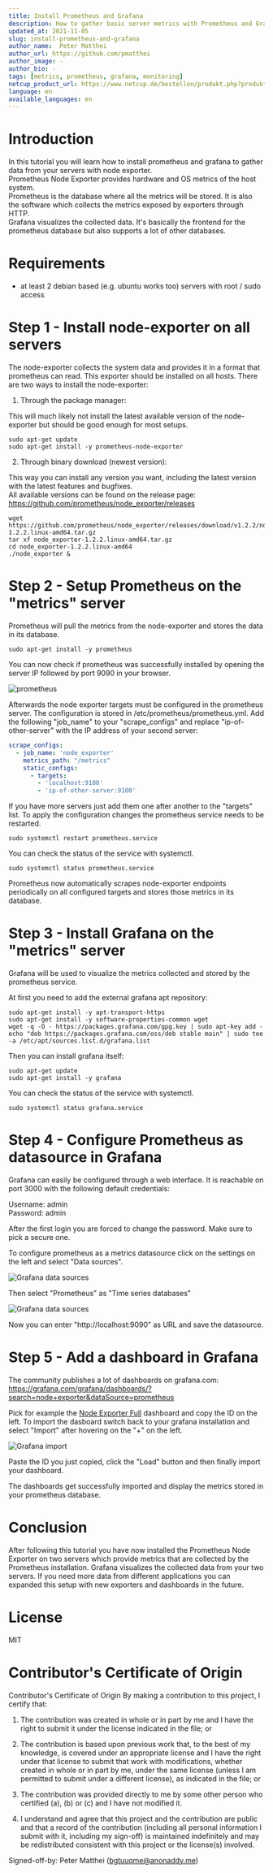 ```yaml
---
title: Install Prometheus and Grafana
description: How to gather basic server metrics with Prometheus and Grafana
updated_at: 2021-11-05
slug: install-prometheus-and-grafana
author_name:  Peter Matthei
author_url: https://github.com/pmatthei
author_image: -
author_bio: -
tags: [metrics, prometheus, grafana, monitoring]
netcup_product_url: https://www.netcup.de/bestellen/produkt.php?produkt=2000
language: en
available_languages: en
---
```


# Introduction
In this tutorial you will learn how to install prometheus and grafana to gather data from your servers with node exporter.  
Prometheus Node Exporter provides hardware and OS metrics of the host system.  
Prometheus is the database where all the metrics will be stored. It is also the software which collects the metrics exposed by exporters through HTTP.  
Grafana visualizes the collected data. It's basically the frontend for the prometheus database but also supports a lot of other databases.

# Requirements
- at least 2 debian based (e.g. ubuntu works too) servers with root / sudo access

# Step 1 - Install node-exporter on all servers

The node-exporter collects the system data and provides it in a format that prometheus can read. This exporter should be installed on all hosts. There are two ways to install the node-exporter:

1. Through the package manager:

This will much likely not install the latest available version of the node-exporter but should be good enough for most setups.

```
sudo apt-get update
sudo apt-get install -y prometheus-node-exporter
```

2. Through binary download (newest version):

This way you can install any version you want, including the latest version with the latest features and bugfixes.  
All available versions can be found on the release page: https://github.com/prometheus/node_exporter/releases

```console
wget https://github.com/prometheus/node_exporter/releases/download/v1.2.2/node_exporter-1.2.2.linux-amd64.tar.gz
tar xf node_exporter-1.2.2.linux-amd64.tar.gz
cd node_exporter-1.2.2.linux-amd64
./node_exporter &
```

# Step 2 - Setup Prometheus on the "metrics" server

Prometheus will pull the metrics from the node-exporter and stores the data in its database.

```
sudo apt-get install -y prometheus
```

You can now check if prometheus was successfully installed by opening the server IP followed by port 9090 in your browser.

![prometheus](images/prometheus.png)


Afterwards the node exporter targets must be configured in the prometheus server. The configuration is stored in /etc/prometheus/prometheus.yml.
Add the following "job_name" to your "scrape_configs" and replace "ip-of-other-server" with the IP address of your second server:

```yml
scrape_configs:
  - job_name: 'node_exporter'
    metrics_path: "/metrics"
    static_configs:
      - targets:
        - 'localhost:9100'
        - 'ip-of-other-server:9100'
```

If you have more servers just add them one after another to the "targets" list.
To apply the configuration changes the prometheus service needs to be restarted.

```
sudo systemctl restart prometheus.service
```

You can check the status of the service with systemctl.

```
sudo systemctl status prometheus.service
```

Prometheus now automatically scrapes node-exporter endpoints periodically on all configured targets and stores those metrics in its database.

# Step 3 - Install Grafana on the "metrics" server

Grafana will be used to visualize the metrics collected and stored by the prometheus service.

At first you need to add the external grafana apt repository:

```
sudo apt-get install -y apt-transport-https
sudo apt-get install -y software-properties-common wget
wget -q -O - https://packages.grafana.com/gpg.key | sudo apt-key add -
echo "deb https://packages.grafana.com/oss/deb stable main" | sudo tee -a /etc/apt/sources.list.d/grafana.list
```

Then you can install grafana itself:

```
sudo apt-get update
sudo apt-get install -y grafana
```

You can check the status of the service with systemctl.

```
sudo systemctl status grafana.service
```

# Step 4 - Configure Prometheus as datasource in Grafana

Grafana can easily be configured through a web interface. It is reachable on port 3000 with the following default credentials:

Username: admin  
Password: admin

After the first login you are forced to change the password. Make sure to pick a secure one.

To configure prometheus as a metrics datasource click on the settings on the left and select "Data sources".

![Grafana data sources](images/grafana-datasource-1.png)

Then select "Prometheus" as "Time series databases"

![Grafana data sources](images/grafana-datasource-2.png)

Now you can enter "http://localhost:9090" as URL and save the datasource.

# Step 5 - Add a dashboard in Grafana

The community publishes a lot of dashboards on grafana.com: https://grafana.com/grafana/dashboards/?search=node+exporter&dataSource=prometheus

Pick for example the [Node Exporter Full](https://grafana.com/grafana/dashboards/1860) dashboard and copy the ID on the left.
To import the dasboard switch back to your grafana installation and select "Import" after hovering on the "+" on the left.

![Grafana import](images/grafana-import-1.png)

Paste the ID you just copied, click the "Load" button and then finally import your dashboard.

The dashboards get successfully imported and display the metrics stored in your prometheus database.

# Conclusion
After following this tutorial you have now installed the Prometheus Node Exporter on two servers which provide metrics that are collected by the Prometheus installation.
Grafana visualizes the collected data from your two servers. If you need more data from different applications you can expanded this setup with new exporters and dashboards in the future.

# License
MIT

# Contributor's Certificate of Origin
Contributor's Certificate of Origin By making a contribution to this project, I certify that:

 1) The contribution was created in whole or in part by me and I have the right to submit it under the license indicated in the file; or

 2) The contribution is based upon previous work that, to the best of my knowledge, is covered under an appropriate license and I have the right under that license to submit that work with modifications, whether created in whole or in part by me, under the same license (unless I am permitted to submit under a different license), as indicated in the file; or

 3) The contribution was provided directly to me by some other person who certified (a), (b) or (c) and I have not modified it.

 4) I understand and agree that this project and the contribution are public and that a record of the contribution (including all personal information I submit with it, including my sign-off) is maintained indefinitely and may be redistributed consistent with this project or the license(s) involved.

Signed-off-by: Peter Matthei (bgtuuqme@anonaddy.me)
